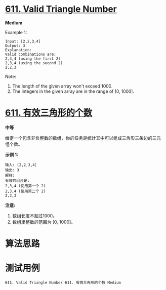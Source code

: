 # [611. Valid Triangle Number][enTitle]

**Medium**

Example 1:

```
Input: [2,2,3,4]
Output: 3
Explanation:
Valid combinations are: 
2,3,4 (using the first 2)
2,3,4 (using the second 2)
2,2,3

```



Note:

1. The length of the given array won't exceed 1000. 
2. The integers in the given array are in the range of [0, 1000].




# [611. 有效三角形的个数][cnTitle]

**中等**

给定一个包含非负整数的数组，你的任务是统计其中可以组成三角形三条边的三元组个数。

**示例 1:** 

```
输入: [2,2,3,4]
输出: 3
解释:
有效的组合是: 
2,3,4 (使用第一个 2)
2,3,4 (使用第二个 2)
2,2,3

```

**注意:** 

1. 数组长度不超过1000。 
2. 数组里整数的范围为 [0, 1000]。




# 算法思路

# 测试用例
```
611. Valid Triangle Number 611. 有效三角形的个数 Medium
```

[enTitle]: https://leetcode.com/problems/valid-triangle-number/
[cnTitle]: https://leetcode-cn.com/problems/valid-triangle-number/
